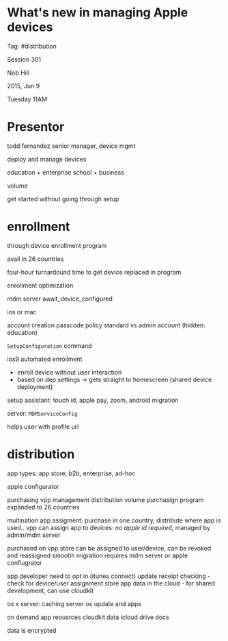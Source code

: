 # What's new in managing Apple devices


Tag: #distribution

Session 301

Nob Hill

2015, Jun 9

Tuesday 11AM

# Presentor

todd fernandez
senior manager, device mgmt

deploy and manage devices

education + enterprise
school + business

volume

get started without going through setup


# enrollment

through device enrollment program

avail in 26 countries

four-hour turnardound time to get device replaced in program

enrollment optimization

mdm server
await_device_configured

ios or mac

account creation
passcode policy
standard vs admin account (hidden: education)


`SetupConfiguration` command

ios9 automated enrollment
- enroll device without user interaction
- based on dep settings -> gets straight to homescreen (shared device deployment)

setup assistant: touch id, apple pay, zoom, android migration

server: `MDMServiceConfig`

helps user with profile url

# distribution

app types: app store, b2b, enterprise, ad-hoc

apple configurator

purchasing vpp management distribution
volume purchasign program
expanded to 26 countries

multination app assigment: purchase in one country, distribute where app is used..
vpp can assign app to devices: *no apple id required*, managed by admin/mdm server 

purchased on vpp store
can be assigned to user/device, can be revoked and reassigned
smootih migration
requires mdm server or apple confiugrator

app developer need to opt in (itunes connect)
update receipt checking - check for device/user assignment
store app data in the cloud - for shared development, can use cloudkit

os x server: caching server
os update and apps

on demand app reousrces
cloudkit data
icloud drive docs

data is encrypted

